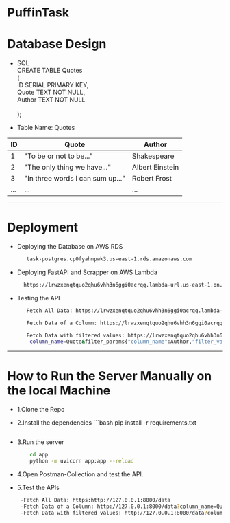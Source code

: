 # PuffinTask

# Database Design
- SQL
   <br/>
   CREATE TABLE Quotes <br/>
   (<br/>
    ID SERIAL PRIMARY KEY,<br/>
    Quote TEXT NOT NULL,<br/>
    Author TEXT NOT NULL<br/>
  <br/>
);

- Table Name: Quotes

|   ID   |            Quote            |  Author   |
|--------|---------------------------- |-----------|
|   1    | "To be or not to be..."     |  Shakespeare |
|   2    | "The only thing we have..." |  Albert Einstein |
|   3    | "In three words I can sum up..." |  Robert Frost |
|   ...  | ...                         | ...       |
----------------------------------------------


# Deployment 

- Deploying the Database on AWS RDS
  ```bash
     task-postgres.cp0fyahnpwk3.us-east-1.rds.amazonaws.com
  ```

- Deploying FastAPI and Scrapper on AWS Lambda
  ```bash
    https://lrwzxenqtquo2qhu6vhh3n6ggi0acrqq.lambda-url.us-east-1.on.aws/
  ```

- Testing the API
  ```bash
     Fetch All Data: https://lrwzxenqtquo2qhu6vhh3n6ggi0acrqq.lambda-url.us-east-1.on.aws/data
  ```
  ```bash
     Fetch Data of a Column: https://lrwzxenqtquo2qhu6vhh3n6ggi0acrqq.lambda-url.us-east-1.on.aws/data?column_name=Quote
  ```
  ```bash
     Fetch Data with filtered values: https://lrwzxenqtquo2qhu6vhh3n6ggi0acrqq.lambda-url.us-east-1.on.aws/data? 
      column_name=Quote&filter_params{"column_name":Author,"filter_value":Mark Twain}
  ```
------------------------------------------
# How to Run the Server Manually on the local Machine
- 1.Clone the Repo
- 2.Install the dependencies
      ```bash
         pip install -r requirements.txt
     ```
- 3.Run the server
     ```bash
         cd app
         python -m uvicorn app:app --reload
     ```
- 4.Open Postman-Collection and test the API.

- 5.Test the APIs
     ```bash
      -Fetch All Data: https:http://127.0.0.1:8000/data
      -Fetch Data of a Column: http://127.0.0.1:8000/data?column_name=Quote
      -Fetch Data with filtered values: http://127.0.0.1:8000/data?column_name=Quote&filter_params={"column_name":Author,"filter_value":Mark Twain}
     ```

